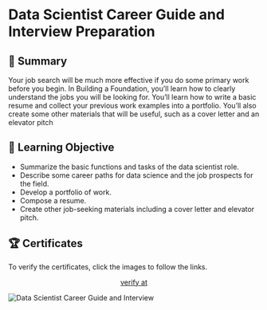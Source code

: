 # Data Scientist Career Guide and Interview Preparation

## 📄 Summary 
Your job search will be much more effective if you do some primary work before you begin. In Building a Foundation, you’ll learn how to clearly understand the jobs you will be looking for. You’ll learn how to write a basic resume and collect your previous work examples into a portfolio. You’ll also create some other materials that will be useful, such as a cover letter and an elevator pitch

## 📑 Learning Objective
- Summarize the basic functions and tasks of the data scientist role.
- Describe some career paths for data science and the job prospects for the field.
- Develop a portfolio of work.
- Compose a resume.
- Create other job-seeking materials including a cover letter and elevator pitch.


## 🏆 Certificates 
To verify the certificates, click the images to follow the links.

<p align="middle">
  <a href="https://www.coursera.org/account/accomplishments/verify/759UBMUY4DK9">
    verify at
  </a>

![Data Scientist Career Guide and Interview](https://github.com/user-attachments/assets/567742ef-2271-479b-98db-5ab9fa8638bf)

</p>
